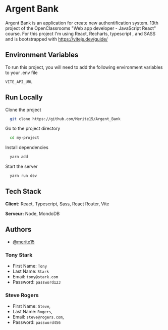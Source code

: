 # Argent Bank

Argent Bank is an application for create new authentification system. 13th project of the OpenClassrooms "Web app developer - JavaScript React" course. For this project I'm using React, Recharts, typescript , and SASS and is bootstrapped with https://vitejs.dev/guide/


## Environment Variables

To run this project, you will need to add the following environment variables to your .env file

`VITE_API_URL`

## Run Locally

Clone the project

```bash
  git clone https://github.com/Merite15/Argent_Bank
```

Go to the project directory

```bash
  cd my-project
```

Install dependencies

```bash
  yarn add
```

Start the server

```bash
  yarn run dev
```


## Tech Stack

**Client:** React, Typescript, Sass, React Router, Vite

**Serveur:** Node, MondoDB


## Authors

- [@merite15](https://github.com/Merite15)

### Tony Stark

- First Name: `Tony`
- Last Name: `Stark`
- Email: `tony@stark.com`
- Password: `password123`

### Steve Rogers

- First Name: `Steve`,
- Last Name: `Rogers`,
- Email: `steve@rogers.com`,
- Password: `password456`